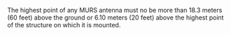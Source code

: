 The highest point of any MURS antenna must no be more than 18.3 meters (60 feet) above the ground or 6.10 meters (20 feet) above the highest point of the structure on which it is mounted.

